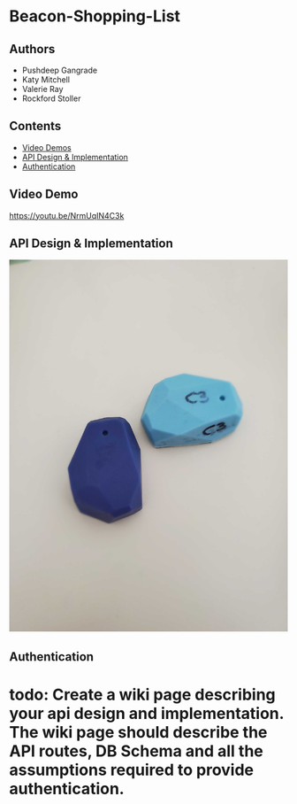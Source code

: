 # Beacon-Shopping-List

## Authors
- Pushdeep Gangrade
- Katy Mitchell
- Valerie Ray
- Rockford Stoller

## Contents
- [Video Demos](#demo)
- [API Design & Implementation](#api)
- [Authentication](#auth)

## Video Demo <a name="demo"></a>
https://youtu.be/NrmUqIN4C3k

## API Design & Implementation <a name="api"></a>

![Beacons](https://github.com/pushpdeep-gangrade/Beacon-Shopping-List/blob/master/Sensors.jpg?raw=true)

## Authentication <a name="auth"></a>


# todo: Create a wiki page describing your api design and implementation. The wiki page should describe the API routes, DB Schema and all the assumptions required to provide authentication.
